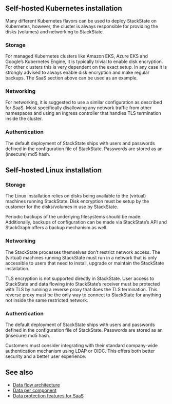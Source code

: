 ## Self-hosted Kubernetes installation

Many different Kubernetes flavors can be used to deploy StackState on Kubernetes, however, the cluster is always responsible for providing the disks (volumes) and networking to StackState.

### Storage
For managed Kubernetes clusters like Amazon EKS, Azure EKS and Google’s Kubernetes Engine, it is typically trivial to enable disk encryption. For other clusters this is very dependent on the exact setup. In any case it is strongly advised to always enable disk encryption and make regular backups. The SaaS section above can be used as an example.

### Networking
For networking, it is suggested to use a similar configuration as described for SaaS. Most specifically disallowing any network traffic from other namespaces and using an ingress controller that handles TLS termination inside the cluster.

### Authentication
The default deployment of StackState ships with users and passwords defined in the configuration file of StackState. Passwords are stored as an (insecure) md5 hash.

## Self-hosted Linux installation

### Storage
The Linux installation relies on disks being available to the (virtual) machines running StackState. Disk encryption must be setup by the customer for the disks/volumes in use by StackState.

Periodic backups of the underlying filesystems should be made. Additionally, backups of configuration can be made via StackState’s API and StackGraph offers a backup mechanism as well.

### Networking
The StackState processes themselves don’t restrict network access. The (virtual) machines running StackState must run in a network that is only accessible to users that need to install, upgrade or maintain the StackState installation. 

 TLS encryption is not supported directly in StackState. User access to StackState and data flowing into StackState’s receiver must be protected with TLS by running a reverse proxy that does the TLS termination. This reverse proxy must be the only way to connect to StackState for anything not inside the same restricted network.

### Authentication
The default deployment of StackState ships with users and passwords defined in the configuration file of StackState. Passwords are stored as an (insecure) md5 hash.  

Customers must consider integrating with their standard company-wide authentication mechanism using LDAP or OIDC. This offers both better security and a better user experience.

## See also

* [Data flow architecture](/use/introduction-to-stackstate/data-protection/data-flow-architecture.md)
* [Data per component](/use/introduction-to-stackstate/data-protection/data-per-component.md)
* [Data protection features for SaaS](/use/introduction-to-stackstate/data-protection/saas.md)
